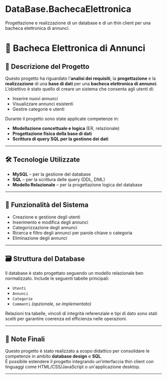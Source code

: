 # DataBase.BachecaElettronica
Progettazione e realizzazione di un database e di un thin client per una bacheca elettronica di annunci.
# 📌 Bacheca Elettronica di Annunci

## 📖 Descrizione del Progetto

Questo progetto ha riguardato l'**analisi dei requisiti**, la **progettazione** e la **realizzazione** di una **base di dati** per una **bacheca elettronica di annunci**.  
L’obiettivo è stato quello di creare un sistema che consenta agli utenti di:

- Inserire nuovi annunci
- Visualizzare annunci esistenti
- Gestire categorie e utenti

Durante il progetto sono state applicate competenze in:

- **Modellazione concettuale e logica** (ER, relazionale)
- **Progettazione fisica della base di dati**
- **Scrittura di query SQL per la gestione dei dati**

---

## 🛠️ Tecnologie Utilizzate

- **MySQL** – per la gestione del database
- **SQL** – per la scrittura delle query (DDL, DML)
- **Modello Relazionale** – per la progettazione logica del database

---

## 🧩 Funzionalità del Sistema

- Creazione e gestione degli utenti
- Inserimento e modifica degli annunci
- Categorizzazione degli annunci
- Ricerca e filtro degli annunci per parole chiave o categoria
- Eliminazione degli annunci

---

## 🗃️ Struttura del Database

Il database è stato progettato seguendo un modello relazionale ben normalizzato. Include le seguenti tabelle principali:

- `Utenti`
- `Annunci`
- `Categorie`
- `Commenti` *(opzionale, se implementato)*

Relazioni tra tabelle, vincoli di integrità referenziale e tipi di dato sono stati scelti per garantire coerenza ed efficienza nelle operazioni.

---

## 📌 Note Finali

Questo progetto è stato realizzato a scopo didattico per consolidare le competenze in ambito **database design** e **SQL**.  
È possibile estendere il progetto integrando un’interfaccia thin client con linguaggi come HTML/CSS/JavaScript o un'applicazione desktop.

---

